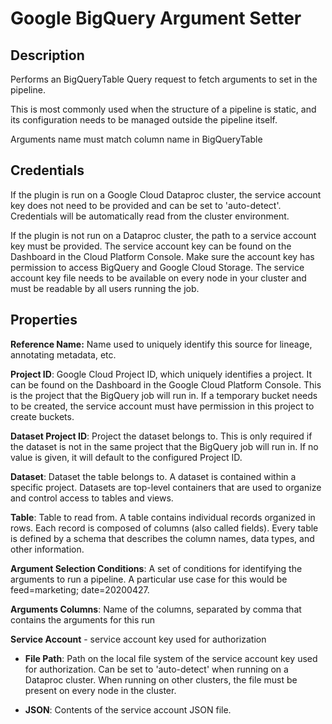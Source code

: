 # Google BigQuery Argument Setter

 Description
 -----------
 Performs an BigQueryTable Query request to fetch arguments to set in the pipeline.

 This is most commonly used when the structure of a pipeline is static,
 and its configuration needs to be managed outside the pipeline itself.

 Arguments name must match column name in BigQueryTable

 Credentials
 -----------
 If the plugin is run on a Google Cloud Dataproc cluster, the service account key does not need to be
 provided and can be set to 'auto-detect'.
 Credentials will be automatically read from the cluster environment.

 If the plugin is not run on a Dataproc cluster, the path to a service account key must be provided.
 The service account key can be found on the Dashboard in the Cloud Platform Console.
 Make sure the account key has permission to access BigQuery and Google Cloud Storage.
 The service account key file needs to be available on every node in your cluster and
 must be readable by all users running the job.

 Properties
 ----------
 **Reference Name:** Name used to uniquely identify this source for lineage, annotating metadata, etc.

 **Project ID**: Google Cloud Project ID, which uniquely identifies a project.
 It can be found on the Dashboard in the Google Cloud Platform Console. This is the project
 that the BigQuery job will run in. If a temporary bucket needs to be created, the service account
 must have permission in this project to create buckets.

**Dataset Project ID**: Project the dataset belongs to. This is only required if the dataset is not in 
the same project that the BigQuery job will run in. If no value is given, it will default to the
configured Project ID. 

 **Dataset**: Dataset the table belongs to. A dataset is contained within a specific project.
 Datasets are top-level containers that are used to organize and control access to tables and views.

 **Table**: Table to read from. A table contains individual records organized in rows.
 Each record is composed of columns (also called fields).
 Every table is defined by a schema that describes the column names, data types, and other information.

 **Argument Selection Conditions**: A set of conditions for identifying the arguments to run a pipeline.
 A particular use case for this would be feed=marketing; date=20200427.

 **Arguments Columns**:  Name of the columns, separated by comma that contains the arguments for this run

 **Service Account**  - service account key used for authorization

 * **File Path**: Path on the local file system of the service account key used for
 authorization. Can be set to 'auto-detect' when running on a Dataproc cluster.
 When running on other clusters, the file must be present on every node in the cluster.

 * **JSON**: Contents of the service account JSON file.